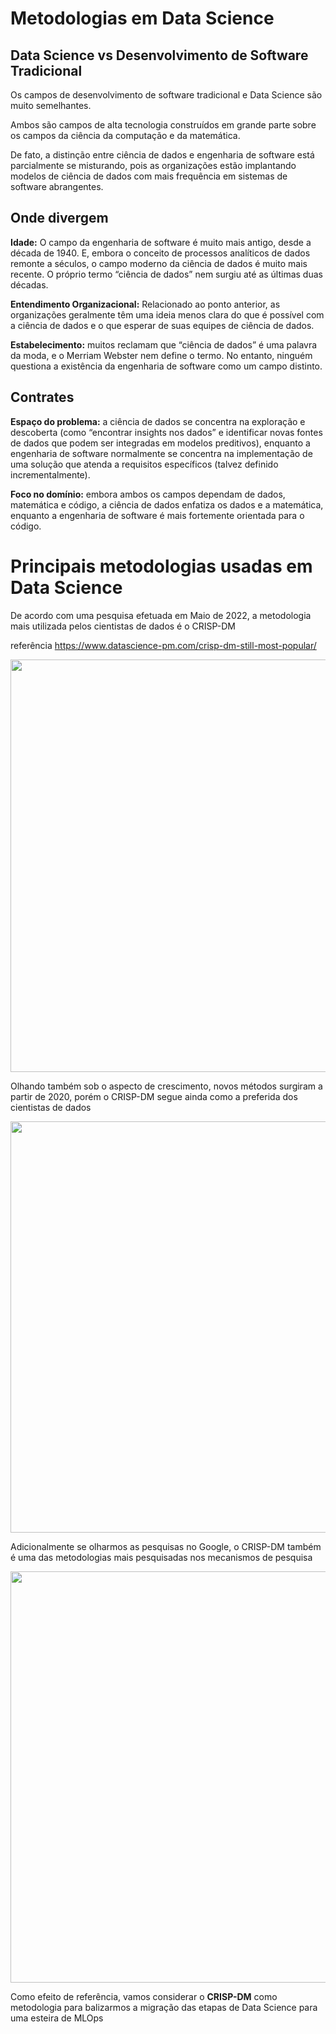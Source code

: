 # Metodologias em Data Science


## **Data Science vs Desenvolvimento de Software Tradicional**

Os campos de desenvolvimento de software tradicional e Data Science são muito semelhantes. 

Ambos são campos de alta tecnologia construídos em grande parte sobre os campos da ciência da computação e da matemática.

De fato, a distinção entre ciência de dados e engenharia de software está parcialmente se misturando, pois as organizações estão implantando modelos de ciência de dados com mais frequência em sistemas de software abrangentes.

## **Onde divergem**


**Idade:** O campo da engenharia de software é muito mais antigo, desde a década de 1940. E, embora o conceito de processos analíticos de dados remonte a séculos, o campo moderno da ciência de dados é muito mais recente. O próprio termo “ciência de dados” nem surgiu até as últimas duas décadas.

**Entendimento Organizacional:** Relacionado ao ponto anterior, as organizações geralmente têm uma ideia menos clara do que é possível com a ciência de dados e o que esperar de suas equipes de ciência de dados.

**Estabelecimento:** muitos reclamam que “ciência de dados” é uma palavra da moda, e o Merriam Webster nem define o termo. No entanto, ninguém questiona a existência da engenharia de software como um campo distinto.


## **Contrates**

**Espaço do problema:** a ciência de dados se concentra na exploração e descoberta (como “encontrar insights nos dados” e identificar novas fontes de dados que podem ser integradas em modelos preditivos), enquanto a engenharia de software normalmente se concentra na implementação de uma solução que atenda a requisitos específicos (talvez definido incrementalmente).

**Foco no domínio:** embora ambos os campos dependam de dados, matemática e código, a ciência de dados enfatiza os dados e a matemática, enquanto a engenharia de software é mais fortemente orientada para o código.

# **Principais metodologias usadas em Data Science**

De acordo com uma pesquisa efetuada em Maio de 2022, a metodologia mais utilizada pelos cientistas de dados é o CRISP-DM

referência
https://www.datascience-pm.com/crisp-dm-still-most-popular/

<B style="font-weight:normal"  id="docs-internal-guid-86669faf-7fff-ce9c-5c00-400ce99c225b"><IMG  width="882px;"  height="660px;"  src="https://lh5.googleusercontent.com/RlWvtXcV4ibmgDoX_4Gp684kfunwEStxHS_eggSCbPKg3lpRP0GqlEQ79pyNdVFjLJlYZQgr8us7BOR-FKVpRU5xEK809sZmL9N5EZPE4CC2tWBeuZO-w_AMNSLGMK8qOQFZUeC9elPClB-f0wNFdJyaPg=nw"/></B>


Olhando também sob o aspecto de crescimento, novos métodos surgiram a partir de 2020, porém o CRISP-DM segue ainda como a preferida dos cientistas de dados

<B style="font-weight:normal"  id="docs-internal-guid-241a8d9a-7fff-36b9-9c39-872624867915"><IMG  width="1023px;"  height="658px;"  src="https://lh5.googleusercontent.com/w5t6VcWbA61b4lTaFjBqK2D8PPmwNHVHfW-VSQJ4YbM1dN5qd20QaFgmfzEMkDpldKeCNSmOEScFnP-kFzvVkUKajIxMA_mV7AvSzL9MPwxO39LUSAAyTuIV3e44zXmDPCbqy7QgKrED-k8Lg9kqYNArcA=nw"/></B>

Adicionalmente se olharmos as pesquisas no Google, o CRISP-DM também é uma das metodologias mais pesquisadas nos mecanismos de pesquisa

<B style="font-weight:normal"  id="docs-internal-guid-92057892-7fff-087c-8740-705feb532467"><IMG  width="1023px;"  height="658px;"  src="https://lh4.googleusercontent.com/3TpYwiuxpM0L6HHeGoeuomCtSc7KGZYpuNn20lya_3EsuoJAE2OSr065JDohGPK3THBvSvTZDAfhJDbEbeWkrhelynfC2SNLJDZ1L-Nlk5m6cfIGxjcdd70BT9PKTWxBpHurX5CFr6SdO8hzO5pXFo_S9Q=nw"/></B>

Como efeito de referência, vamos considerar o **CRISP-DM** como metodologia para balizarmos a migração das etapas de Data Science para uma esteira de MLOps

